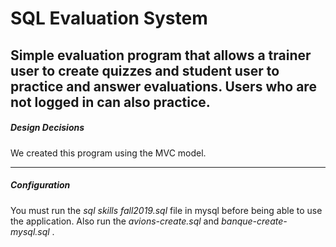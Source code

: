 # SQL Evaluation System

Simple evaluation program that allows a **trainer** user to create quizzes and **student** user to practice and
answer evaluations. Users who are not logged in can also practice.
--------------------------------------------------------------------
##### Design Decisions

We created this program using the MVC model.

--------------------------------------------------------------------
##### Configuration

You must run the _sql skills fall2019.sql_ file in mysql before being able to use the application.
Also run the _avions-create.sql_ and _banque-create-mysql.sql_ .